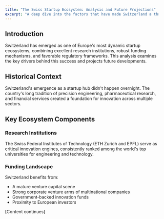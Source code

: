 ```yaml
---
title: "The Swiss Startup Ecosystem: Analysis and Future Projections"
excerpt: "A deep dive into the factors that have made Switzerland a thriving hub for innovation and entrepreneurship"
---
```


## Introduction

Switzerland has emerged as one of Europe's most dynamic startup ecosystems, combining excellent research institutions, robust funding mechanisms, and favorable regulatory frameworks. This analysis examines the key drivers behind this success and projects future developments.

## Historical Context

Switzerland's emergence as a startup hub didn't happen overnight. The country's long tradition of precision engineering, pharmaceutical research, and financial services created a foundation for innovation across multiple sectors.

## Key Ecosystem Components

### Research Institutions

The Swiss Federal Institutes of Technology (ETH Zurich and EPFL) serve as critical innovation engines, consistently ranked among the world's top universities for engineering and technology.

### Funding Landscape

Switzerland benefits from:
- A mature venture capital scene
- Strong corporate venture arms of multinational companies
- Government-backed innovation funds
- Proximity to European investors

[Content continues]

